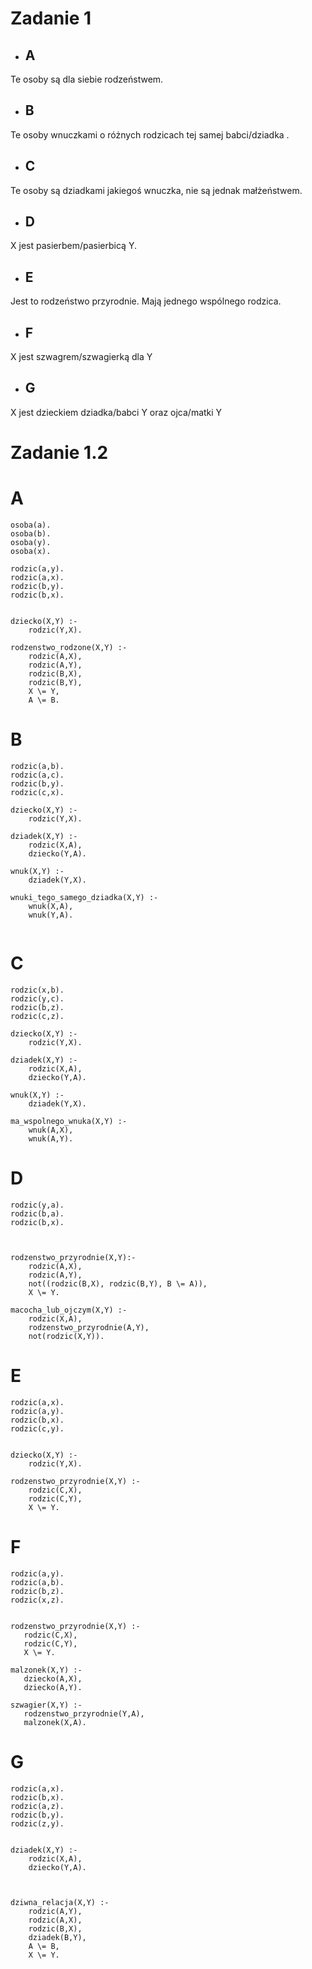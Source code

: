 
# Zadanie 1
- ##  A
Te osoby są dla siebie rodzeństwem.
- ##  B
Te osoby wnuczkami o różnych rodzicach  tej samej babci/dziadka .
-  ##  C
Te osoby są dziadkami jakiegoś wnuczka, nie są jednak małżeństwem.
-  ##  D
X jest pasierbem/pasierbicą Y.
- ##  E
Jest to rodzeństwo przyrodnie. Mają jednego wspólnego rodzica.
- ##  F
X jest szwagrem/szwagierką dla Y
- ##  G
X jest dzieckiem dziadka/babci Y oraz ojca/matki Y

# Zadanie 1.2
# A
```
osoba(a).
osoba(b).
osoba(y).
osoba(x).

rodzic(a,y).
rodzic(a,x).
rodzic(b,y).
rodzic(b,x).


dziecko(X,Y) :-
    rodzic(Y,X).

rodzenstwo_rodzone(X,Y) :-
    rodzic(A,X),
    rodzic(A,Y),
    rodzic(B,X),
    rodzic(B,Y),
    X \= Y,
    A \= B.
```
# B
```
rodzic(a,b).
rodzic(a,c).
rodzic(b,y).
rodzic(c,x).

dziecko(X,Y) :-
    rodzic(Y,X).

dziadek(X,Y) :-
    rodzic(X,A),
    dziecko(Y,A).
    
wnuk(X,Y) :-
    dziadek(Y,X).

wnuki_tego_samego_dziadka(X,Y) :-
    wnuk(X,A),
    wnuk(Y,A).


```
# C
```
rodzic(x,b).
rodzic(y,c).
rodzic(b,z).
rodzic(c,z).

dziecko(X,Y) :-
    rodzic(Y,X).

dziadek(X,Y) :-
    rodzic(X,A),
    dziecko(Y,A).
    
wnuk(X,Y) :-
    dziadek(Y,X).

ma_wspolnego_wnuka(X,Y) :-
    wnuk(A,X),
    wnuk(A,Y).
```
# D
```
rodzic(y,a).
rodzic(b,a).
rodzic(b,x).



rodzenstwo_przyrodnie(X,Y):-
    rodzic(A,X),
    rodzic(A,Y),
    not((rodzic(B,X), rodzic(B,Y), B \= A)),
    X \= Y.

macocha_lub_ojczym(X,Y) :-
    rodzic(X,A),
    rodzenstwo_przyrodnie(A,Y),
    not(rodzic(X,Y)).
 ```
# E
```
rodzic(a,x).
rodzic(a,y).
rodzic(b,x).
rodzic(c,y).


dziecko(X,Y) :-
    rodzic(Y,X).

rodzenstwo_przyrodnie(X,Y) :-
    rodzic(C,X),
    rodzic(C,Y),
    X \= Y.
```
 # F
 ```
 rodzic(a,y).
rodzic(a,b).
rodzic(b,z).
rodzic(x,z).


rodzenstwo_przyrodnie(X,Y) :-
    rodzic(C,X),
    rodzic(C,Y),
    X \= Y.

malzonek(X,Y) :-
    dziecko(A,X),
	dziecko(A,Y).

szwagier(X,Y) :-
    rodzenstwo_przyrodnie(Y,A),
    malzonek(X,A).
```
# G
```
rodzic(a,x).
rodzic(b,x).
rodzic(a,z).
rodzic(b,y).
rodzic(z,y).


dziadek(X,Y) :-
    rodzic(X,A),
    dziecko(Y,A).
    


dziwna_relacja(X,Y) :-
    rodzic(A,Y),
    rodzic(A,X),
    rodzic(B,X),
    dziadek(B,Y),
    A \= B,
    X \= Y.
```
